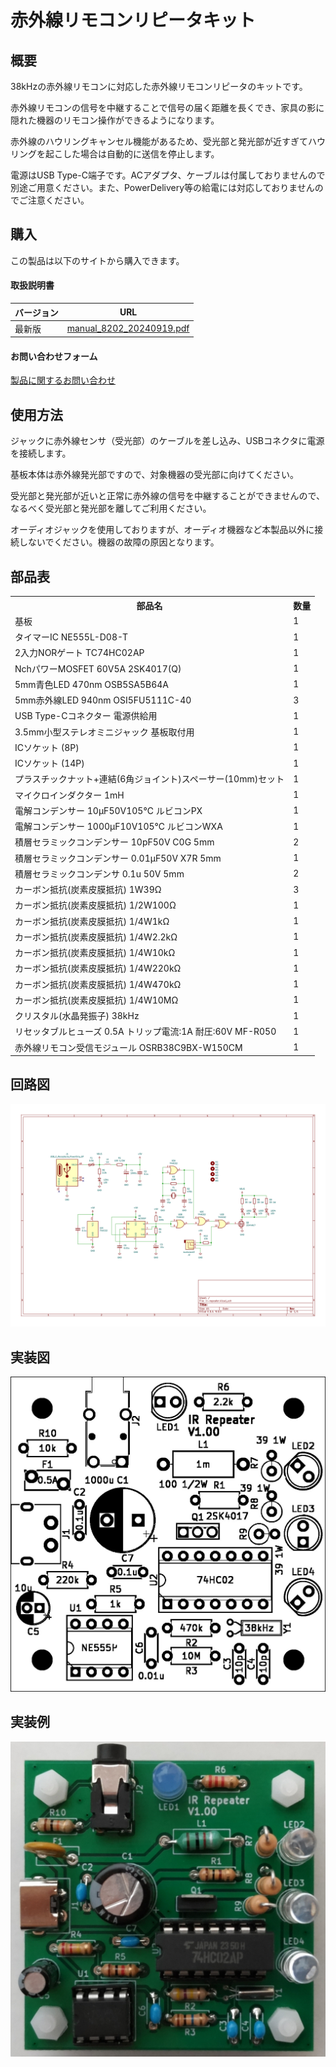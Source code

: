 # 赤外線リモコンリピータキット

## 概要
38kHzの赤外線リモコンに対応した赤外線リモコンリピータのキットです。

赤外線リモコンの信号を中継することで信号の届く距離を長くでき、家具の影に隠れた機器のリモコン操作ができるようになります。

赤外線のハウリングキャンセル機能があるため、受光部と発光部が近すぎてハウリングを起こした場合は自動的に送信を停止します。

電源はUSB Type-C端子です。ACアダプタ、ケーブルは付属しておりませんので別途ご用意ください。また、PowerDelivery等の給電には対応しておりませんのでご注意ください。

## 購入
この製品は以下のサイトから購入できます。  

#### 取扱説明書

<table>
  <thead>
    <tr>
      <th>バージョン</th>
      <th>URL</th>
    </tr>
  </thead>
  <tbody>
    <tr>
        <td>最新版</td>
        <td><a href="./manual_8202_20240919.pdf">manual_8202_20240919.pdf</a></td>
    </tr>
  </tbody>
</table>

#### お問い合わせフォーム
[製品に関するお問い合わせ](https://forms.gle/Fn5E3byABXJ8P5sbA)


## 使用方法
ジャックに赤外線センサ（受光部）のケーブルを差し込み、USBコネクタに電源を接続します。

基板本体は赤外線発光部ですので、対象機器の受光部に向けてください。

受光部と発光部が近いと正常に赤外線の信号を中継することができませんので、なるべく受光部と発光部を離してご利用ください。

オーディオジャックを使用しておりますが、オーディオ機器など本製品以外に接続しないでください。機器の故障の原因となります。

## 部品表
<table>
  <tr>
    <th>部品名</th>
    <th>数量</th>
  </tr>
  <tr><td>基板</td><td>1</td></tr>
  <tr><td>タイマーIC NE555L-D08-T</td><td>1</td></tr>
  <tr><td>2入力NORゲート TC74HC02AP</td><td>1</td></tr>
  <tr><td>NchパワーMOSFET 60V5A 2SK4017(Q)</td><td>1</td></tr>
  <tr><td>5mm青色LED 470nm OSB5SA5B64A</td><td>1</td></tr>
  <tr><td>5mm赤外線LED 940nm OSI5FU5111C-40</td><td>3</td></tr>
  <tr><td>USB Type-Cコネクター 電源供給用</td><td>1</td></tr>
  <tr><td>3.5mm小型ステレオミニジャック 基板取付用</td><td>1</td></tr>
  <tr><td>ICソケット (8P)</td><td>1</td></tr>
  <tr><td>ICソケット (14P)</td><td>1</td></tr>
  <tr><td>プラスチックナット+連結(6角ジョイント)スペーサー(10mm)セット</td><td>1</td></tr>
  <tr><td>マイクロインダクター 1mH</td><td>1</td></tr>
  <tr><td>電解コンデンサー 10μF50V105℃ ルビコンPX</td><td>1</td></tr>
  <tr><td>電解コンデンサー 1000μF10V105℃ ルビコンWXA</td><td>1</td></tr>
  <tr><td>積層セラミックコンデンサー 10pF50V C0G 5mm</td><td>2</td></tr>
  <tr><td>積層セラミックコンデンサー 0.01μF50V X7R 5mm</td><td>1</td></tr>
  <tr><td>積層セラミックコンデンサ 0.1u 50V 5mm</td><td>2</td></tr>
  <tr><td>カーボン抵抗(炭素皮膜抵抗) 1W39Ω</td><td>3</td></tr>
  <tr><td>カーボン抵抗(炭素皮膜抵抗) 1/2W100Ω</td><td>1</td></tr>
  <tr><td>カーボン抵抗(炭素皮膜抵抗) 1/4W1kΩ</td><td>1</td></tr>
  <tr><td>カーボン抵抗(炭素皮膜抵抗) 1/4W2.2kΩ</td><td>1</td></tr>
  <tr><td>カーボン抵抗(炭素皮膜抵抗) 1/4W10kΩ</td><td>1</td></tr>
  <tr><td>カーボン抵抗(炭素皮膜抵抗) 1/4W220kΩ</td><td>1</td></tr>
  <tr><td>カーボン抵抗(炭素皮膜抵抗) 1/4W470kΩ</td><td>1</td></tr>
  <tr><td>カーボン抵抗(炭素皮膜抵抗) 1/4W10MΩ</td><td>1</td></tr>
  <tr><td>クリスタル(水晶発振子) 38kHz</td><td>1</td></tr>
  <tr><td>リセッタブルヒューズ 0.5A トリップ電流:1A 耐圧:60V MF-R050</td><td>1</td></tr>
  <tr><td>赤外線リモコン受信モジュール OSRB38C9BX-W150CM</td><td>1</td></tr>
</table>

## 回路図
[![回路図](./img/schematic.jpg)](./img/schematic.jpg)

## 実装図
[![実装図](./img/implementation-diagram.jpg)](./img/implementation-diagram.jpg)

## 実装例
[![実装例](./img/implementation-example.jpg)](./img/implementation-example.jpg)
